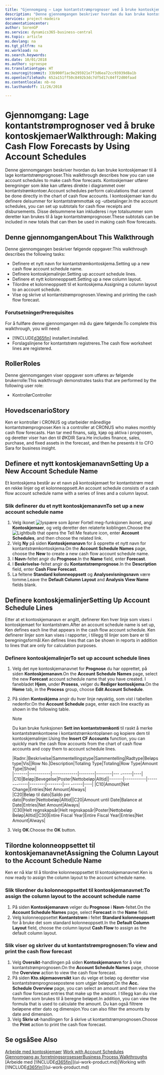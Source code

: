 ```yaml
---
title: "Gjennomgang – Lage kontantstrømprognoser ved å bruke kontoskjemaer | Microsoft-dokumentasjon"
description: "Denne gjennomgangen beskriver hvordan du kan bruke kontoskjemaer til å lage kontantstrømprognoser. Kontoskjemaer utfører beregninger som ikke kan utføres direkte i diagrammet over kontantstrømkontoer. I kontoskjemaer kan du definere delsummer for kontantstrømmottak og -utbetalinger. Disse delsummene kan inkluderes i nye totalsummer som deretter kan brukes til å lage kontantstrømprognoser."
services: project-madeira
documentationcenter: 
author: SorenGP
ms.service: dynamics365-business-central
ms.topic: article
ms.devlang: na
ms.tgt_pltfrm: na
ms.workload: na
ms.search.keywords: 
ms.date: 10/01/2018
ms.author: sgroespe
ms.translationtype: HT
ms.sourcegitcommit: 33b900f1ac9e295921e7f3d6ea72cc93939d8a1b
ms.openlocfilehash: 652a151ff50c8492b3dc7df5d17c04ff2d00faad
ms.contentlocale: nb-no
ms.lasthandoff: 11/26/2018

---
```

# <a name="walkthrough-making-cash-flow-forecasts-by-using-account-schedules"></a><span data-ttu-id="6d994-106">Gjennomgang: Lage kontantstrømprognoser ved å bruke kontoskjemaer</span><span class="sxs-lookup"><span data-stu-id="6d994-106">Walkthrough: Making Cash Flow Forecasts by Using Account Schedules</span></span>
<span data-ttu-id="6d994-107">Denne gjennomgangen beskriver hvordan du kan bruke kontoskjemaer til å lage kontantstrømprognoser.</span><span class="sxs-lookup"><span data-stu-id="6d994-107">This walkthrough describes how you can use account schedules to make cash flow forecasts.</span></span> <span data-ttu-id="6d994-108">Kontoskjemaer utfører beregninger som ikke kan utføres direkte i diagrammet over kontantstrømkontoer.</span><span class="sxs-lookup"><span data-stu-id="6d994-108">Account schedules perform calculations that cannot be done directly in the chart of cash flow accounts.</span></span> <span data-ttu-id="6d994-109">I kontoskjemaer kan du definere delsummer for kontantstrømmottak og -utbetalinger.</span><span class="sxs-lookup"><span data-stu-id="6d994-109">In the account schedules, you can set up subtotals for cash flow receipts and disbursements.</span></span> <span data-ttu-id="6d994-110">Disse delsummene kan inkluderes i nye totalsummer som deretter kan brukes til å lage kontantstrømprognoser.</span><span class="sxs-lookup"><span data-stu-id="6d994-110">These subtotals can be included in new totals that can then be used in making cash flow forecasts.</span></span>  

## <a name="about-this-walkthrough"></a><span data-ttu-id="6d994-111">Denne gjennomgangen</span><span class="sxs-lookup"><span data-stu-id="6d994-111">About This Walkthrough</span></span>  
<span data-ttu-id="6d994-112">Denne gjennomgangen beskriver følgende oppgaver:</span><span class="sxs-lookup"><span data-stu-id="6d994-112">This walkthrough describes the following tasks:</span></span>  

- <span data-ttu-id="6d994-113">Definere et nytt navn for kontantstrømkontoskjema.</span><span class="sxs-lookup"><span data-stu-id="6d994-113">Setting up a new cash flow account schedule name.</span></span>  
- <span data-ttu-id="6d994-114">Definere kontoskjemalinjer.</span><span class="sxs-lookup"><span data-stu-id="6d994-114">Setting up account schedule lines.</span></span>  
- <span data-ttu-id="6d994-115">Definere et nytt kolonneoppsett.</span><span class="sxs-lookup"><span data-stu-id="6d994-115">Setting up a new column layout.</span></span>  
- <span data-ttu-id="6d994-116">Tilordne et kolonneoppsett til et kontoskjema.</span><span class="sxs-lookup"><span data-stu-id="6d994-116">Assigning a column layout to an account schedule.</span></span>  
- <span data-ttu-id="6d994-117">Vise og skrive ut kontantstrømprognosen.</span><span class="sxs-lookup"><span data-stu-id="6d994-117">Viewing and printing the cash flow forecast.</span></span>  

### <a name="prerequisites"></a><span data-ttu-id="6d994-118">Forutsetninger</span><span class="sxs-lookup"><span data-stu-id="6d994-118">Prerequisites</span></span>  
<span data-ttu-id="6d994-119">For å fullføre denne gjennomgangen må du gjøre følgende:</span><span class="sxs-lookup"><span data-stu-id="6d994-119">To complete this walkthrough, you will need:</span></span>  

- [!INCLUDE[d365fin](includes/d365fin_md.md)] <span data-ttu-id="6d994-120">installert.</span><span class="sxs-lookup"><span data-stu-id="6d994-120">installed.</span></span>  
- <span data-ttu-id="6d994-121">Forslagslinjene for kontantstrøm registreres.</span><span class="sxs-lookup"><span data-stu-id="6d994-121">The cash flow worksheet lines are registered.</span></span>  

## <a name="roles"></a><span data-ttu-id="6d994-122">Roller</span><span class="sxs-lookup"><span data-stu-id="6d994-122">Roles</span></span>  
<span data-ttu-id="6d994-123">Denne gjennomgangen viser oppgaver som utføres av følgende brukerrolle:</span><span class="sxs-lookup"><span data-stu-id="6d994-123">This walkthrough demonstrates tasks that are performed by the following user role:</span></span>  

- <span data-ttu-id="6d994-124">Kontrollør</span><span class="sxs-lookup"><span data-stu-id="6d994-124">Controller</span></span>  

## <a name="story"></a><span data-ttu-id="6d994-125">Hovedscenario</span><span class="sxs-lookup"><span data-stu-id="6d994-125">Story</span></span>  
<span data-ttu-id="6d994-126">Ken er kontrollør i CRONUS og utarbeider månedlige kontantstrømprognoser.</span><span class="sxs-lookup"><span data-stu-id="6d994-126">Ken is a controller at CRONUS who makes monthly cash flow forecasts.</span></span> <span data-ttu-id="6d994-127">Han tar med finans, salg, kjøp og aktiva i prognosen, og deretter viser han den til ØKDIR Sara.</span><span class="sxs-lookup"><span data-stu-id="6d994-127">He includes finance, sales, purchase, and fixed assets in the forecast, and then he presents it to CFO Sara for business insight.</span></span>  

## <a name="setting-up-a-new-account-schedule-name"></a><span data-ttu-id="6d994-128">Definere et nytt kontoskjemanavn</span><span class="sxs-lookup"><span data-stu-id="6d994-128">Setting Up a New Account Schedule Name</span></span>  
<span data-ttu-id="6d994-129">Et kontoskjema består av et navn på kontoskjemaet for kontantstrøm med en rekke linjer og et kolonneoppsett.</span><span class="sxs-lookup"><span data-stu-id="6d994-129">An account schedule consists of a cash flow account schedule name with a series of lines and a column layout.</span></span>  

### <a name="to-set-up-a-new-account-schedule-name"></a><span data-ttu-id="6d994-130">Slik definerer du et nytt kontoskjemanavn</span><span class="sxs-lookup"><span data-stu-id="6d994-130">To set up a new account schedule name</span></span>  

1.  <span data-ttu-id="6d994-131">Velg ikonet ![lyspære som åpner Fortell meg-funksjonen](media/ui-search/search_small.png "Fortell hva du vil gjøre") ikonet, angi **Kontoskjemaer**, og velg deretter den relaterte koblingen.</span><span class="sxs-lookup"><span data-stu-id="6d994-131">Choose the ![Lightbulb that opens the Tell Me feature](media/ui-search/search_small.png "Tell me what you want to do") icon, enter **Account Schedules**, and then choose the related link.</span></span>  
2.  <span data-ttu-id="6d994-132">Velg **Ny** på siden **Kontoskjemanavn** for å opprette et nytt navn for kontantstrømkontoskjema.</span><span class="sxs-lookup"><span data-stu-id="6d994-132">On the **Account Schedule Names** page, choose the **New** to create a new cash flow account schedule name.</span></span>  
3.  <span data-ttu-id="6d994-133">I **Navn**-feltet angir du **Prognose**.</span><span class="sxs-lookup"><span data-stu-id="6d994-133">In the **Name** field, enter **Forecast**.</span></span>  
4.  <span data-ttu-id="6d994-134">I **Beskrivelse**-feltet angir du **Kontantstrømprognose**.</span><span class="sxs-lookup"><span data-stu-id="6d994-134">In the **Description** field, enter **Cash Flow Forecast**.</span></span>  
5.  <span data-ttu-id="6d994-135">La feltene **Standard kolonneoppsett** og **Analysevisningsnavn** være tomme.</span><span class="sxs-lookup"><span data-stu-id="6d994-135">Leave the **Default Column Layout** and **Analysis View Name** fields blank.</span></span>  

## <a name="setting-up-account-schedule-lines"></a><span data-ttu-id="6d994-136">Definere kontoskjemalinjer</span><span class="sxs-lookup"><span data-stu-id="6d994-136">Setting Up Account Schedule Lines</span></span>  
<span data-ttu-id="6d994-137">Etter at et kontoskjemanavn er angitt, definerer Ken hver linje som vises i kontoskjemaet for kontantstrøm.</span><span class="sxs-lookup"><span data-stu-id="6d994-137">After an account schedule name is set up, Ken defines each line that appears in the cash flow account schedule.</span></span> <span data-ttu-id="6d994-138">Ken definerer linjer som kan vises i rapporter, i tillegg til linjer som bare er til beregningsformål.</span><span class="sxs-lookup"><span data-stu-id="6d994-138">Ken defines lines that can be shown in reports in addition to lines that are only for calculation purposes.</span></span>  

### <a name="to-set-up-account-schedule-lines"></a><span data-ttu-id="6d994-139">Definere kontoskjemalinjer</span><span class="sxs-lookup"><span data-stu-id="6d994-139">To set up account schedule lines</span></span>  

1.  <span data-ttu-id="6d994-140">Velg det nye kontoskjemanavnet for **Prognose** du har opprettet, på siden **Kontoskjemanavn**.</span><span class="sxs-lookup"><span data-stu-id="6d994-140">On the **Account Schedule Names** page, select the new **Forecast** account schedule name that you have created.</span></span> <span data-ttu-id="6d994-141">I fanebladet **Hjem**, under **Prosess**, velger du **Rediger kontoskjema**.</span><span class="sxs-lookup"><span data-stu-id="6d994-141">On the **Home** tab, in the **Process** group, choose **Edit Account Schedule**.</span></span>  
2.  <span data-ttu-id="6d994-142">På siden **Kontoskjema** angir du hver linje nøyaktig, som vist i tabellen nedenfor.</span><span class="sxs-lookup"><span data-stu-id="6d994-142">On the **Account Schedule** page, enter each line exactly as shown in the following table.</span></span>  

    > [!NOTE]  
    >  <span data-ttu-id="6d994-143">Du kan bruke funksjonen **Sett inn kontantstrømkonti** til raskt å merke kontantstrømkontoene i kontantstrømkontoplanen og kopiere dem til kontoskjemalinjer.</span><span class="sxs-lookup"><span data-stu-id="6d994-143">Using the **Insert CF Accounts** function, you can quickly mark the cash flow accounts from the chart of cash flow accounts and copy them to account schedule lines.</span></span>  

    <span data-ttu-id="6d994-144">|Radnr.|Beskrivelse|Sammentellingstype|Sammentelling|Radtype|Beløpstype|Vis|</span><span class="sxs-lookup"><span data-stu-id="6d994-144">|Row No.|Description|Totaling Type|Totaling|Row Type|Amount Type|Show|</span></span>  
    <span data-ttu-id="6d994-145">|-------|-----------|-------------|--------|--------|---  ------|----| |C10|Beløp|Bevegelse|Poster|Nettobeløp|Alltid|</span><span class="sxs-lookup"><span data-stu-id="6d994-145">|-------|-----------|-------------|--------|--------|---  ------|----| |C10|Amount|Net Change|Entries|Net Amount|Always|</span></span>  
    <span data-ttu-id="6d994-146">|C20|Beløp til dato|Saldo per dato|Poster|Nettobeløp|Alltid|</span><span class="sxs-lookup"><span data-stu-id="6d994-146">|C20|Amount until Date|Balance at Date|Entries|Net Amount|Always|</span></span>  
    <span data-ttu-id="6d994-147">|C30|Helt regnskapsår|Helt regnskapsår|Poster|Nettobeløp Beløp|Alltid|</span><span class="sxs-lookup"><span data-stu-id="6d994-147">|C30|Entire Fiscal Year|Entire Fiscal Year|Entries|Net Amount|Always|</span></span>  

4.  <span data-ttu-id="6d994-148">Velg **OK**.</span><span class="sxs-lookup"><span data-stu-id="6d994-148">Choose the **OK** button.</span></span>  

## <a name="assigning-the-column-layout-to-the-account-schedule-name"></a><span data-ttu-id="6d994-149">Tilordne kolonneoppsettet til kontoskjemanavnet</span><span class="sxs-lookup"><span data-stu-id="6d994-149">Assigning the Column Layout to the Account Schedule Name</span></span>  
<span data-ttu-id="6d994-150">Ken er nå klar til å tilordne kolonneoppsettet til kontoskjemanavnet.</span><span class="sxs-lookup"><span data-stu-id="6d994-150">Ken is now ready to assign the column layout to the account schedule name.</span></span>  

### <a name="to-assign-the-column-layout-to-the-account-schedule-name"></a><span data-ttu-id="6d994-151">Slik tilordner du kolonneoppsettet til kontoskjemanavnet:</span><span class="sxs-lookup"><span data-stu-id="6d994-151">To assign the column layout to the account schedule name</span></span>  

1.  <span data-ttu-id="6d994-152">På siden **Kontoskjemanavn** velger du **Prognose** i **Navn**-feltet.</span><span class="sxs-lookup"><span data-stu-id="6d994-152">On the **Account Schedule Names** page, select **Forecast** in the **Name** field.</span></span>  
2.  <span data-ttu-id="6d994-153">Velg kolonneoppsettet **Kontantstrøm** i feltet **Standard kolonneoppsett** for å bruke det som standard kolonneoppsett.</span><span class="sxs-lookup"><span data-stu-id="6d994-153">In the **Default Column Layout** field, choose the column layout **Cash Flow** to assign as the default column layout.</span></span>  

### <a name="to-view-and-print-the-cash-flow-forecast"></a><span data-ttu-id="6d994-154">Slik viser og skriver du ut kontantstrømprognosen:</span><span class="sxs-lookup"><span data-stu-id="6d994-154">To view and print the cash flow forecast</span></span>  
1.  <span data-ttu-id="6d994-155">Velg **Oversikt**-handlingen på siden **Kontoskjemanavn** for å vise kontantstrømprognosen.</span><span class="sxs-lookup"><span data-stu-id="6d994-155">On the **Account Schedule Names** page, choose the **Overview** action to view the cash flow forecast.</span></span>  
2.  <span data-ttu-id="6d994-156">På siden **Kto.skjemaoversikt** kan du velge et beløp og deretter vise kontantstrømprognosepostene som utgjør beløpet.</span><span class="sxs-lookup"><span data-stu-id="6d994-156">On the **Acc. Schedule Overview** page, you can select an amount and then view the cash flow forecast entries that make up the amount.</span></span> <span data-ttu-id="6d994-157">I tillegg kan du vise formelen som brukes til å beregne beløpet.</span><span class="sxs-lookup"><span data-stu-id="6d994-157">In addition, you can view the formula that is used to calculate the amount.</span></span> <span data-ttu-id="6d994-158">Du kan også filtrere beløpene etter dato og dimensjon.</span><span class="sxs-lookup"><span data-stu-id="6d994-158">You can also filter the amounts by date and dimension.</span></span>  
3.  <span data-ttu-id="6d994-159">Velg **Skriv ut**-handlingen for å skrive ut kontantstrømprognosen.</span><span class="sxs-lookup"><span data-stu-id="6d994-159">Choose the **Print** action to print the cash flow forecast.</span></span>  

## <a name="see-also"></a><span data-ttu-id="6d994-160">Se også</span><span class="sxs-lookup"><span data-stu-id="6d994-160">See Also</span></span>  
 <span data-ttu-id="6d994-161">[Arbeide med kontoskjemaer](bi-how-work-account-schedule.md) </span><span class="sxs-lookup"><span data-stu-id="6d994-161">[Work with Account Schedules](bi-how-work-account-schedule.md) </span></span>  
 [<span data-ttu-id="6d994-162">Gjennomgang av forretningsprosesser</span><span class="sxs-lookup"><span data-stu-id="6d994-162">Business Process Walkthroughs</span></span>](walkthrough-business-process-walkthroughs.md)  
 <span data-ttu-id="6d994-163">[Arbeide med [!INCLUDE[d365fin](includes/d365fin_md.md)]](ui-work-product.md)</span><span class="sxs-lookup"><span data-stu-id="6d994-163">[Working with [!INCLUDE[d365fin](includes/d365fin_md.md)]](ui-work-product.md)</span></span>

